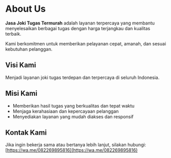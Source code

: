 # About Us

**Jasa Joki Tugas Termurah** adalah layanan terpercaya yang membantu menyelesaikan berbagai tugas dengan harga terjangkau dan kualitas terbaik.

Kami berkomitmen untuk memberikan pelayanan cepat, amanah, dan sesuai kebutuhan pelanggan.

## Visi Kami

Menjadi layanan joki tugas terdepan dan terpercaya di seluruh Indonesia.

## Misi Kami

- Memberikan hasil tugas yang berkualitas dan tepat waktu  
- Menjaga kerahasiaan dan kepercayaan pelanggan  
- Menyediakan layanan yang mudah diakses dan responsif

## Kontak Kami

Jika ingin bekerja sama atau bertanya lebih lanjut, silakan hubungi:  
[https://wa.me/082269895816](https://wa.me/082269895816)
